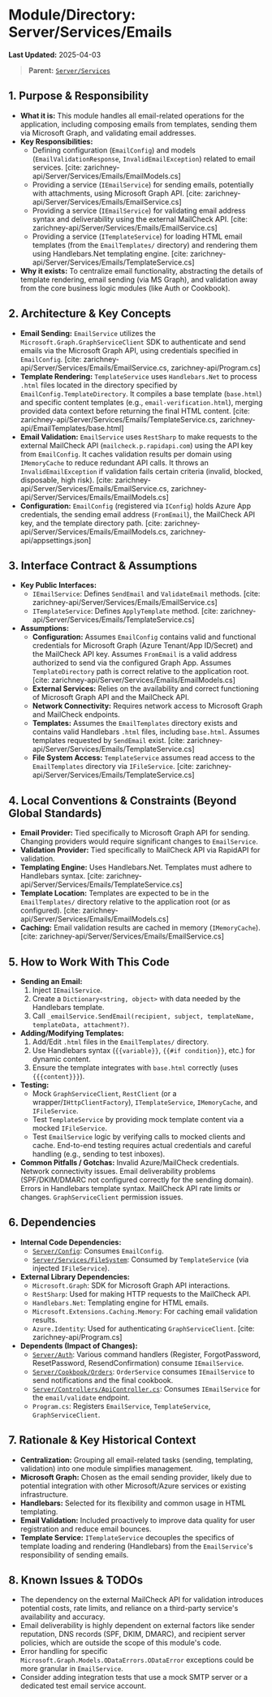 # Module/Directory: Server/Services/Emails

**Last Updated:** 2025-04-03

> **Parent:** [`Server/Services`](../README.md)

## 1. Purpose & Responsibility

* **What it is:** This module handles all email-related operations for the application, including composing emails from templates, sending them via Microsoft Graph, and validating email addresses.
* **Key Responsibilities:**
    * Defining configuration (`EmailConfig`) and models (`EmailValidationResponse`, `InvalidEmailException`) related to email services. [cite: zarichney-api/Server/Services/Emails/EmailModels.cs]
    * Providing a service (`IEmailService`) for sending emails, potentially with attachments, using Microsoft Graph API. [cite: zarichney-api/Server/Services/Emails/EmailService.cs]
    * Providing a service (`IEmailService`) for validating email address syntax and deliverability using the external MailCheck API. [cite: zarichney-api/Server/Services/Emails/EmailService.cs]
    * Providing a service (`ITemplateService`) for loading HTML email templates (from the `EmailTemplates/` directory) and rendering them using Handlebars.Net templating engine. [cite: zarichney-api/Server/Services/Emails/TemplateService.cs]
* **Why it exists:** To centralize email functionality, abstracting the details of template rendering, email sending (via MS Graph), and validation away from the core business logic modules (like Auth or Cookbook).

## 2. Architecture & Key Concepts

* **Email Sending:** `EmailService` utilizes the `Microsoft.Graph.GraphServiceClient` SDK to authenticate and send emails via the Microsoft Graph API, using credentials specified in `EmailConfig`. [cite: zarichney-api/Server/Services/Emails/EmailService.cs, zarichney-api/Program.cs]
* **Template Rendering:** `TemplateService` uses `Handlebars.Net` to process `.html` files located in the directory specified by `EmailConfig.TemplateDirectory`. It compiles a base template (`base.html`) and specific content templates (e.g., `email-verification.html`), merging provided data context before returning the final HTML content. [cite: zarichney-api/Server/Services/Emails/TemplateService.cs, zarichney-api/EmailTemplates/base.html]
* **Email Validation:** `EmailService` uses `RestSharp` to make requests to the external MailCheck API (`mailcheck.p.rapidapi.com`) using the API key from `EmailConfig`. It caches validation results per domain using `IMemoryCache` to reduce redundant API calls. It throws an `InvalidEmailException` if validation fails certain criteria (invalid, blocked, disposable, high risk). [cite: zarichney-api/Server/Services/Emails/EmailService.cs, zarichney-api/Server/Services/Emails/EmailModels.cs]
* **Configuration:** `EmailConfig` (registered via `IConfig`) holds Azure App credentials, the sending email address (`FromEmail`), the MailCheck API key, and the template directory path. [cite: zarichney-api/Server/Services/Emails/EmailModels.cs, zarichney-api/appsettings.json]

## 3. Interface Contract & Assumptions

* **Key Public Interfaces:**
    * `IEmailService`: Defines `SendEmail` and `ValidateEmail` methods. [cite: zarichney-api/Server/Services/Emails/EmailService.cs]
    * `ITemplateService`: Defines `ApplyTemplate` method. [cite: zarichney-api/Server/Services/Emails/TemplateService.cs]
* **Assumptions:**
    * **Configuration:** Assumes `EmailConfig` contains valid and functional credentials for Microsoft Graph (Azure Tenant/App ID/Secret) and the MailCheck API key. Assumes `FromEmail` is a valid address authorized to send via the configured Graph App. Assumes `TemplateDirectory` path is correct relative to the application root. [cite: zarichney-api/Server/Services/Emails/EmailModels.cs]
    * **External Services:** Relies on the availability and correct functioning of Microsoft Graph API and the MailCheck API.
    * **Network Connectivity:** Requires network access to Microsoft Graph and MailCheck endpoints.
    * **Templates:** Assumes the `EmailTemplates` directory exists and contains valid Handlebars `.html` files, including `base.html`. Assumes templates requested by `SendEmail` exist. [cite: zarichney-api/Server/Services/Emails/TemplateService.cs]
    * **File System Access:** `TemplateService` assumes read access to the `EmailTemplates` directory via `IFileService`. [cite: zarichney-api/Server/Services/Emails/TemplateService.cs]

## 4. Local Conventions & Constraints (Beyond Global Standards)

* **Email Provider:** Tied specifically to Microsoft Graph API for sending. Changing providers would require significant changes to `EmailService`.
* **Validation Provider:** Tied specifically to MailCheck API via RapidAPI for validation.
* **Templating Engine:** Uses Handlebars.Net. Templates must adhere to Handlebars syntax. [cite: zarichney-api/Server/Services/Emails/TemplateService.cs]
* **Template Location:** Templates are expected to be in the `EmailTemplates/` directory relative to the application root (or as configured). [cite: zarichney-api/Server/Services/Emails/EmailModels.cs]
* **Caching:** Email validation results are cached in memory (`IMemoryCache`). [cite: zarichney-api/Server/Services/Emails/EmailService.cs]

## 5. How to Work With This Code

* **Sending an Email:**
    1. Inject `IEmailService`.
    2. Create a `Dictionary<string, object>` with data needed by the Handlebars template.
    3. Call `_emailService.SendEmail(recipient, subject, templateName, templateData, attachment?)`.
* **Adding/Modifying Templates:**
    1. Add/Edit `.html` files in the `EmailTemplates/` directory.
    2. Use Handlebars syntax (`{{variable}}`, `{{#if condition}}`, etc.) for dynamic content.
    3. Ensure the template integrates with `base.html` correctly (uses `{{{content}}}`).
* **Testing:**
    * Mock `GraphServiceClient`, `RestClient` (or a wrapper/`IHttpClientFactory`), `ITemplateService`, `IMemoryCache`, and `IFileService`.
    * Test `TemplateService` by providing mock template content via a mocked `IFileService`.
    * Test `EmailService` logic by verifying calls to mocked clients and cache. End-to-end testing requires actual credentials and careful handling (e.g., sending to test inboxes).
* **Common Pitfalls / Gotchas:** Invalid Azure/MailCheck credentials. Network connectivity issues. Email deliverability problems (SPF/DKIM/DMARC not configured correctly for the sending domain). Errors in Handlebars template syntax. MailCheck API rate limits or changes. `GraphServiceClient` permission issues.

## 6. Dependencies

* **Internal Code Dependencies:**
    * [`Server/Config`](../../Config/README.md): Consumes `EmailConfig`.
    * [`Server/Services/FileSystem`](../FileSystem/README.md): Consumed by `TemplateService` (via injected `IFileService`).
* **External Library Dependencies:**
    * `Microsoft.Graph`: SDK for Microsoft Graph API interactions.
    * `RestSharp`: Used for making HTTP requests to the MailCheck API.
    * `Handlebars.Net`: Templating engine for HTML emails.
    * `Microsoft.Extensions.Caching.Memory`: For caching email validation results.
    * `Azure.Identity`: Used for authenticating `GraphServiceClient`. [cite: zarichney-api/Program.cs]
* **Dependents (Impact of Changes):**
    * [`Server/Auth`](../../Auth/README.md): Various command handlers (Register, ForgotPassword, ResetPassword, ResendConfirmation) consume `IEmailService`.
    * [`Server/Cookbook/Orders`](../../Cookbook/Orders/README.md): `OrderService` consumes `IEmailService` to send notifications and the final cookbook.
    * [`Server/Controllers/ApiController.cs`](../../Controllers/ApiController.cs): Consumes `IEmailService` for the `email/validate` endpoint.
    * `Program.cs`: Registers `EmailService`, `TemplateService`, `GraphServiceClient`.

## 7. Rationale & Key Historical Context

* **Centralization:** Grouping all email-related tasks (sending, templating, validation) into one module simplifies management.
* **Microsoft Graph:** Chosen as the email sending provider, likely due to potential integration with other Microsoft/Azure services or existing infrastructure.
* **Handlebars:** Selected for its flexibility and common usage in HTML templating.
* **Email Validation:** Included proactively to improve data quality for user registration and reduce email bounces.
* **Template Service:** `ITemplateService` decouples the specifics of template loading and rendering (Handlebars) from the `EmailService`'s responsibility of sending emails.

## 8. Known Issues & TODOs

* The dependency on the external MailCheck API for validation introduces potential costs, rate limits, and reliance on a third-party service's availability and accuracy.
* Email deliverability is highly dependent on external factors like sender reputation, DNS records (SPF, DKIM, DMARC), and recipient server policies, which are outside the scope of this module's code.
* Error handling for specific `Microsoft.Graph.Models.ODataErrors.ODataError` exceptions could be more granular in `EmailService`.
* Consider adding integration tests that use a mock SMTP server or a dedicated test email service account.